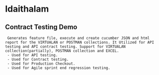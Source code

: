 # Idaithalam

## Contract Testing Demo
      
     Generates feature file, execute and create cucumber JSON and html report for the VIRTUALAN or POSTMAN collections. It Utilized for API testing and API contract testing. Support for VIRTUALAN collection(partially), POSTMAN collection and EXCEL. 
     - Used for API testing.
     - Used for Contract testing. 
     - Used for Production Checkout. 
     - Used for Agile sprint end regression testing.
